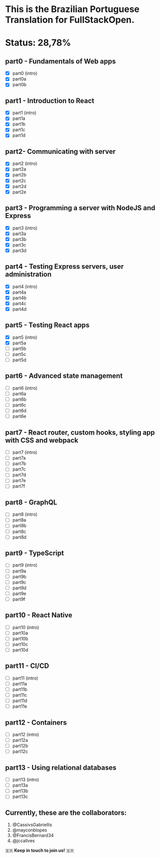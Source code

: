 # This is the Brazilian Portuguese Translation for FullStackOpen.

# Status: 28,78% 

## part0 - Fundamentals of Web apps
- [x] part0 (intro)
- [x] part0a
- [x] part0b

## part1 - Introduction to React
- [x] part1 (intro)
- [x] part1a
- [x] part1b
- [x] part1c
- [x] part1d

## part2- Communicating with server
- [x] part2 (intro)
- [x] part2a
- [x] part2b
- [x] part2c
- [x] part2d
- [x] part2e

## part3 - Programming a server with NodeJS and Express
- [x] part3 (intro)
- [x] part3a
- [x] part3b
- [x] part3c
- [x] part3d

## part4 - Testing Express servers, user administration
- [x] part4 (intro)
- [x] part4a
- [x] part4b
- [x] part4c
- [x] part4d

## part5 - Testing React apps
- [x] part5 (intro)
- [x] part5a
- [ ] part5b
- [ ] part5c
- [ ] part5d

## part6 - Advanced state management
- [ ] part6 (intro)
- [ ] part6a
- [ ] part6b
- [ ] part6c
- [ ] part6d
- [ ] part6e

## part7 - React router, custom hooks, styling app with CSS and webpack
- [ ] part7 (intro)
- [ ] part7a
- [ ] part7b
- [ ] part7c
- [ ] part7d
- [ ] part7e
- [ ] part7f

## part8 - GraphQL
- [ ] part8 (intro)
- [ ] part8a
- [ ] part8b
- [ ] part8c
- [ ] part8d

## part9 - TypeScript
- [ ] part9 (intro)
- [ ] part9a
- [ ] part9b
- [ ] part9c
- [ ] part9d
- [ ] part9e
- [ ] part9f

## part10 - React Native
- [ ] part10 (intro)
- [ ] part10a
- [ ] part10b
- [ ] part10c
- [ ] part10d

## part11 - CI/CD
- [ ] part11 (intro)
- [ ] part11a
- [ ] part11b
- [ ] part11c
- [ ] part11d
- [ ] part11e

## part12 - Containers
- [ ] part12 (intro)
- [ ] part12a
- [ ] part12b
- [ ] part12c

## part13 - Using relational databases
- [ ] part13 (intro)
- [ ] part13a
- [ ] part13b
- [ ] part13c

## Currently, these are the collaborators:

1. @CassivsGabriellis 
2. @mayconblopes 
3. @FrancisBernard34 
4. @jccallves

🇧🇷  **Keep in touch to join us!** 🇧🇷 

